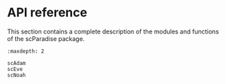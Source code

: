 # API reference

This section contains a complete description of the modules and functions of the scParadise package.

```{toctree}
:maxdepth: 2

scAdam
scEve
scNoah
```
